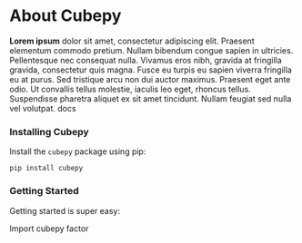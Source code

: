 # About Cubepy

**Lorem ipsum** dolor sit amet, consectetur adipiscing elit. Praesent elementum commodo pretium. Nullam bibendum congue sapien in ultricies. Pellentesque nec consequat nulla. Vivamus eros nibh, gravida at fringilla gravida, consectetur quis magna. Fusce eu turpis eu sapien viverra fringilla eu at purus. Sed tristique arcu non dui auctor maximus. Praesent eget ante odio. Ut convallis tellus molestie, iaculis leo eget, rhoncus tellus. Suspendisse pharetra aliquet ex sit amet tincidunt. Nullam feugiat sed nulla vel volutpat. docs


### Installing Cubepy

Install the  `cubepy`  package using pip:
```
pip install cubepy
```

### Getting Started
Getting started is super easy:

Import cubepy factor
<!--stackedit_data:
eyJoaXN0b3J5IjpbMjExMjEzMzY4NywxNTQ0MDA2NDEsLTEyNj
c3MDU5NjcsLTI0MzgyMDMyOCwxNDIyMTc0NDA2LC0xMzAzNDA0
NTE4LDQ2NjIyNDI2MCw5MDE1MzgwOTYsMjY4MjE0NjM2XX0=
-->